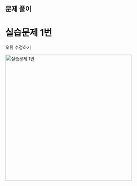 ## 문제 풀이

# 실습문제 1번
<p>오류 수정하기</p>
<img width="400" alt="실습문제 1번" src="/Web_programming_2023/Chapter01/img/Q1.jpg">

